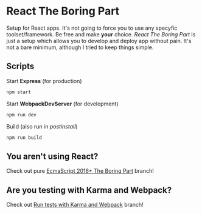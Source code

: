 # React The Boring Part

Setup for React apps. It's not going to force you to use any specyfic toolset/framework. Be free and make **your** choice. *React The Boring Part* is just a setup which allows you to develop and deploy app without pain. It's not a bare minimum, although I tried to keep things simple.

## Scripts

Start **Express** (for production)

```bash
npm start
```

Start **WebpackDevServer** (for development)

```bash
npm run dev
```

Build (also run in *postinstall*)

```bash
npm run build
```

## You aren't using React?

Check out pure [EcmaScript 2016+ The Boring Part](https://github.com/MichalZalecki/react-the-boring-part/tree/pure-es) branch!

## Are you testing with Karma and Webpack?

Check out [Run tests with Karma and Webpack](https://github.com/MichalZalecki/react-the-boring-part/tree/karma-webpack) branch!
